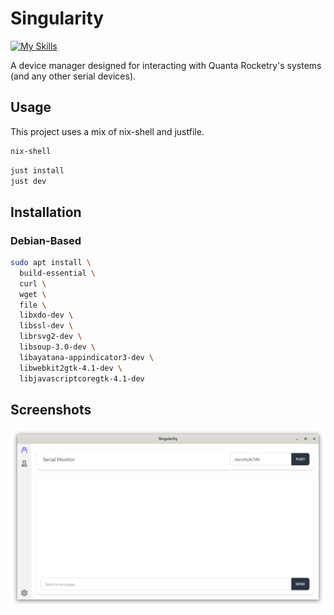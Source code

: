 # Singularity 

[![My Skills](https://skillicons.dev/icons?i=tauri,rust,ts,tailwind)](https://skillicons.dev)

A device manager designed for interacting with Quanta Rocketry's systems (and any other serial devices).

## Usage

This project uses a mix of nix-shell and justfile.

```sh
nix-shell 
```

```sh
just install
just dev
```

## Installation

### Debian-Based

```sh
sudo apt install \
  build-essential \
  curl \
  wget \
  file \
  libxdo-dev \
  libssl-dev \
  librsvg2-dev \
  libsoup-3.0-dev \
  libayatana-appindicator3-dev \
  libwebkit2gtk-4.1-dev \
  libjavascriptcoregtk-4.1-dev
```

## Screenshots

![Cover Image](./public/cover.png)
